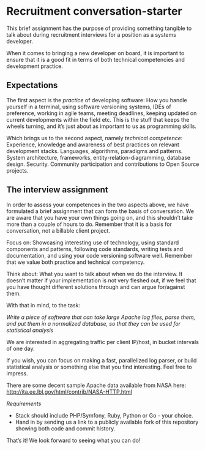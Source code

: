 Recruitment conversation-starter
================================
This brief assignment has the purpose of providing something tangible to talk about during recruitment interviews for a position as a systems developer.

When it comes to bringing a new developer on board, it is important to ensure that it is a good fit in terms of both technical competencies and development practice.

Expectations
------------
The first aspect is the _practice_ of developing software: How you handle yourself in a terminal, using software versioning systems, IDEs of preference, working in agile teams, meeting deadlines, keeping updated on current developments within the field etc. 
This is the stuff that keeps the wheels turning, and it’s just about as important to us as programming skills.

Which brings us to the second aspect, namely _technical competence_: Experience, knowledge and awareness of best practices on relevant development stacks. Languages, algorithms, paradigms and patterns. System architecture, frameworks, entity-relation-diagramming, database design. Security. Community participation and contributions to Open Source projects.

The interview assignment
------------------------
In order to assess your competences in the two aspects above, we have formulated a brief assignment that can form the basis of conversation. We are aware that you have your own things going on, and this shouldn’t take more than a couple of hours to do. Remember that it is a basis for conversation, not a billable client project.

Focus on: Showcasing interesting use of technology, using standard components and patterns, following code standards, writing tests and documentation, and using your code versioning software well. Remember that we value both practice and technical competency.

Think about: What you want to talk about when we do the interview. It doesn’t matter if your implementation is not very fleshed out, if we feel that you have thought different solutions through and can argue for/against them.

With that in mind, to the task:

_*Write a piece of software that can take large Apache log files, parse them, and put them in a normalized database, so that they can be used for statistical analysis*_

We are interested in aggregating traffic per client IP/host, in bucket intervals of one day.

If you wish, you can focus on making a fast, parallelized log parser, or build statistical analysis or something else that you find interesting. Feel free to impress.

There are some decent sample Apache data available from NASA here: http://ita.ee.lbl.gov/html/contrib/NASA-HTTP.html

*Requirements*
* Stack should include PHP/Symfony, Ruby, Python or Go  - your choice.
* Hand in by sending us a link to a publicly available fork of this repository showing both code and commit history.

That’s it! We look forward to seeing what you can do!
